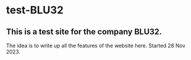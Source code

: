 # test-BLU32
## This is a test site for the company BLU32.

The idea is to write up all the features of the website here.
Started 28 Nov 2023.
